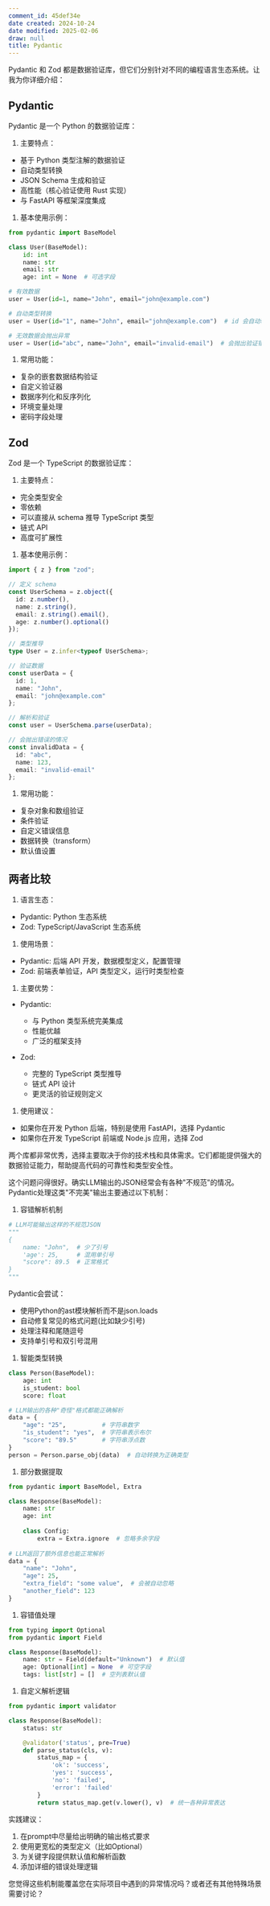 ```yaml
---
comment_id: 45def34e
date created: 2024-10-24
date modified: 2025-02-06
draw: null
title: Pydantic
---
```

Pydantic 和 Zod 都是数据验证库，但它们分别针对不同的编程语言生态系统。让我为你详细介绍：

## Pydantic

Pydantic 是一个 Python 的数据验证库：

1. 主要特点：
- 基于 Python 类型注解的数据验证
- 自动类型转换
- JSON Schema 生成和验证
- 高性能（核心验证使用 Rust 实现）
- 与 FastAPI 等框架深度集成

1. 基本使用示例：

```python
from pydantic import BaseModel

class User(BaseModel):
    id: int
    name: str
    email: str
    age: int = None  # 可选字段

# 有效数据
user = User(id=1, name="John", email="john@example.com")

# 自动类型转换
user = User(id="1", name="John", email="john@example.com")  # id 会自动转换为 int

# 无效数据会抛出异常
user = User(id="abc", name="John", email="invalid-email")  # 会抛出验证错误
```

1. 常用功能：
- 复杂的嵌套数据结构验证
- 自定义验证器
- 数据序列化和反序列化
- 环境变量处理
- 密码字段处理

## Zod

Zod 是一个 TypeScript 的数据验证库：

1. 主要特点：
- 完全类型安全
- 零依赖
- 可以直接从 schema 推导 TypeScript 类型
- 链式 API
- 高度可扩展性

1. 基本使用示例：

```typescript
import { z } from "zod";

// 定义 schema
const UserSchema = z.object({
  id: z.number(),
  name: z.string(),
  email: z.string().email(),
  age: z.number().optional()
});

// 类型推导
type User = z.infer<typeof UserSchema>;

// 验证数据
const userData = {
  id: 1,
  name: "John",
  email: "john@example.com"
};

// 解析和验证
const user = UserSchema.parse(userData);

// 会抛出错误的情况
const invalidData = {
  id: "abc",
  name: 123,
  email: "invalid-email"
};
```

1. 常用功能：
- 复杂对象和数组验证
- 条件验证
- 自定义错误信息
- 数据转换（transform）
- 默认值设置

## 两者比较

1. 语言生态：
- Pydantic: Python 生态系统
- Zod: TypeScript/JavaScript 生态系统

1. 使用场景：
- Pydantic: 后端 API 开发，数据模型定义，配置管理
- Zod: 前端表单验证，API 类型定义，运行时类型检查

1. 主要优势：
- Pydantic:
  - 与 Python 类型系统完美集成
  - 性能优越
  - 广泛的框架支持
  
- Zod:
  - 完整的 TypeScript 类型推导
  - 链式 API 设计
  - 更灵活的验证规则定义

1. 使用建议：
- 如果你在开发 Python 后端，特别是使用 FastAPI，选择 Pydantic
- 如果你在开发 TypeScript 前端或 Node.js 应用，选择 Zod

两个库都非常优秀，选择主要取决于你的技术栈和具体需求。它们都能提供强大的数据验证能力，帮助提高代码的可靠性和类型安全性。

这个问题问得很好。确实LLM输出的JSON经常会有各种"不规范"的情况。Pydantic处理这类"不完美"输出主要通过以下机制：

1. 容错解析机制

```python
# LLM可能输出这样的不规范JSON
"""
{
    name: "John",  # 少了引号
    'age': 25,     # 混用单引号
    "score": 89.5  # 正常格式
}
"""
```

Pydantic会尝试：

- 使用Python的ast模块解析而不是json.loads
- 自动修复常见的格式问题(比如缺少引号)
- 处理注释和尾随逗号
- 支持单引号和双引号混用

1. 智能类型转换

```python
class Person(BaseModel):
    age: int
    is_student: bool
    score: float

# LLM输出的各种"奇怪"格式都能正确解析
data = {
    "age": "25",          # 字符串数字
    "is_student": "yes",  # 字符串表示布尔
    "score": "89.5"       # 字符串浮点数
}
person = Person.parse_obj(data)  # 自动转换为正确类型
```

1. 部分数据提取

```python
from pydantic import BaseModel, Extra

class Response(BaseModel):
    name: str
    age: int
    
    class Config:
        extra = Extra.ignore  # 忽略多余字段
        
# LLM返回了额外信息也能正常解析
data = {
    "name": "John",
    "age": 25,
    "extra_field": "some value",  # 会被自动忽略
    "another_field": 123
}
```

1. 容错值处理

```python
from typing import Optional
from pydantic import Field

class Response(BaseModel):
    name: str = Field(default="Unknown")  # 默认值
    age: Optional[int] = None  # 可空字段
    tags: list[str] = []  # 空列表默认值
```

1. 自定义解析逻辑

```python
from pydantic import validator

class Response(BaseModel):
    status: str

    @validator('status', pre=True)
    def parse_status(cls, v):
        status_map = {
            'ok': 'success',
            'yes': 'success',
            'no': 'failed',
            'error': 'failed'
        }
        return status_map.get(v.lower(), v)  # 统一各种异常表达
```

实践建议：

1. 在prompt中尽量给出明确的输出格式要求
2. 使用更宽松的类型定义（比如Optional）
3. 为关键字段提供默认值和解析函数
4. 添加详细的错误处理逻辑

您觉得这些机制能覆盖您在实际项目中遇到的异常情况吗？或者还有其他特殊场景需要讨论？​​​​​​​​​​​​​​​​
